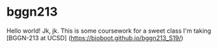 # bggn213

Hello world!  Jk, jk. 
This is some coursework for a sweet class I'm taking [BGGN-213 at UCSD] (https://bioboot.github.io/bggn213_S19/)
